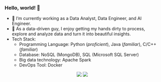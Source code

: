 ### Hello, world! 👋

- 🔭 I’m currently working as a Data Analyst, Data Engineer, and AI Engineer.
- 🌱 As a data-driven guy, I enjoy getting my hands dirty to process, explore and analyze data and turn it into beautiful insights.
- Tech Stack:
  - Programming Language: Python (_proficient_), Java (_familiar_), C/C++ (_familiar_)
  - Database: NoSQL (MongoDB), SQL (Microsoft SQL Server)
  - Big data technology: Apache Spark
  - DevOps Tool: Docker

<p float="left" align="center">
  <img src="https://github-readme-stats.vercel.app/api?username=dec1mo&show_icons=true&count_private=true&theme=solarized-dark" />
  <img src="https://github-readme-stats.vercel.app/api/top-langs/?username=dec1mo&hide=javascript,css,scss,html&layout=compact&theme=solarized-dark" />
</p>
